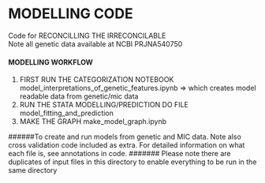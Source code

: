 # MODELLING CODE
<pr> Code for RECONCILLING THE IRRECONCILABLE </pr> <br>
<pr> Note all genetic data available at NCBI PRJNA540750  </pr>

#### MODELLING WORKFLOW
<ol>
  <li> FIRST RUN THE CATEGORIZATION NOTEBOOK model_interpretations_of_genetic_features.ipynb => which creates model readable data from genetic/mic data</li>
  <li> RUN THE STATA MODELLING/PREDICTION DO FILE model_fitting_and_prediction</li>
  <li> MAKE THE GRAPH make_model_graph.ipynb </li>
  </ol>


######To create and run models from genetic and MIC data. Note also cross validation code included as extra. For detailed information on what each file is, see annotations in code.
####### Please note there are duplicates of input files in this directory to enable everything to be run in the same directory
